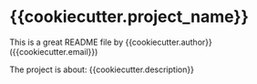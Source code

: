 # {{cookiecutter.project_name}}
This is a great README file by {{cookiecutter.author}} ({{cookiecutter.email}})


The project is about:
{{cookiecutter.description}}